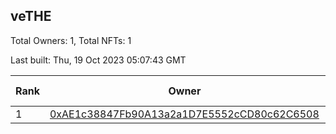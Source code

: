 ## veTHE

Total Owners: 1, Total NFTs: 1

Last built: Thu, 19 Oct 2023 05:07:43 GMT

| Rank | Owner | Voting Power | Influence | NFTs Id |
| --- | --- | --- | --- | --- |
  | 1 | [0xAE1c38847Fb90A13a2a1D7E5552cCD80c62C6508](https://debank.com/profile/0xAE1c38847Fb90A13a2a1D7E5552cCD80c62C6508?chain=bsc) | 2,710,350.161 | 3.41309% | 1 |